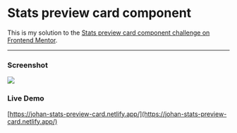 # Stats preview card component

This is my solution to the [Stats preview card component challenge on Frontend Mentor](https://www.frontendmentor.io/challenges/stats-preview-card-component-8JqbgoU62).

<hr />

### Screenshot

![](./images/screenshot.jpg)

### Live Demo

[https://johan-stats-preview-card.netlify.app/](https://johan-stats-preview-card.netlify.app/)
